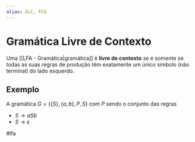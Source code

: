 ```yaml
---
alias: GLC, FCG
---
```


# Gramática Livre de Contexto

Uma [[LFA - Gramática|gramática]] é **livre de contexto** se e somente se todas as suas regras de produção têm exatamente um único símbolo (não terminal) do lado esquerdo.

## Exemplo

A gramática $G=\{\{S\}, \{a,b\},P,S\}$ com $P$ sendo o conjunto das regras

- $S \to aSb$
- $S \to \epsilon$

#lfa

